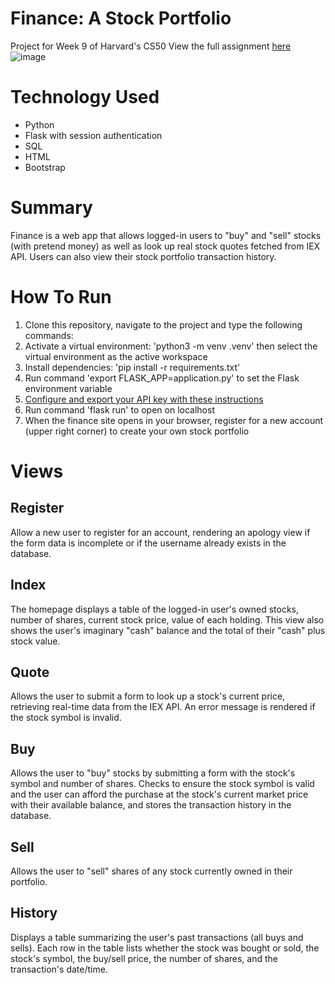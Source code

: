 # Finance: A Stock Portfolio
Project for Week 9 of Harvard's CS50
View the full assignment [here](https://cs50.harvard.edu/x/2023/psets/9/finance/)
![image](https://github.com/muffymn/finance.github.io/assets/110353148/e97ef711-86b0-47e6-8dcd-9241480d0b16)

# Technology Used
* Python
* Flask with session authentication
* SQL
* HTML
* Bootstrap

# Summary 
Finance is a web app that allows logged-in users to "buy" and "sell" stocks (with pretend money) as well as look up real stock quotes fetched from IEX API. Users can also view their stock portfolio transaction history.

# How To Run
1. Clone this repository, navigate to the project and type the following commands:
2. Activate a virtual environment: 'python3 -m venv .venv' then select the virtual environment as the active workspace
3. Install dependencies: 'pip install -r requirements.txt'
4. Run command 'export FLASK_APP=application.py' to set the Flask environment variable
5. [Configure and export your API key with these instructions](https://cs50.harvard.edu/x/2020/tracks/web/finance/#configuring)
6. Run command 'flask run' to open on localhost
7. When the finance site opens in your browser, register for a new account (upper right corner) to create your own stock portfolio

# Views
## Register
Allow a new user to register for an account, rendering an apology view if the form data is incomplete or if the username already exists in the database.

## Index
The homepage displays a table of the logged-in user's owned stocks, number of shares, current stock price, value of each holding. This view also shows the user's imaginary "cash" balance and the total of their "cash" plus stock value.

## Quote
Allows the user to submit a form to look up a stock's current price, retrieving real-time data from the IEX API. An error message is rendered if the stock symbol is invalid.

## Buy
Allows the user to "buy" stocks by submitting a form with the stock's symbol and number of shares. Checks to ensure the stock symbol is valid and the user can afford the purchase at the stock's current market price with their available balance, and stores the transaction history in the database.

## Sell
Allows the user to "sell" shares of any stock currently owned in their portfolio.

## History
Displays a table summarizing the user's past transactions (all buys and sells). Each row in the table lists whether the stock was bought or sold, the stock's symbol, the buy/sell price, the number of shares, and the transaction's date/time.
